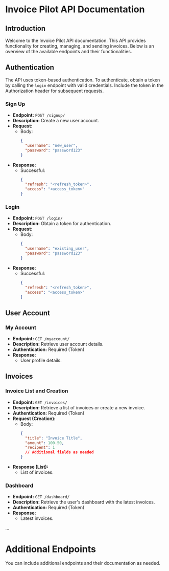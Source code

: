 # Invoice Pilot API Documentation

## Introduction

Welcome to the Invoice Pilot API documentation. This API provides functionality for creating, managing, and sending invoices. Below is an overview of the available endpoints and their functionalities.

## Authentication

The API uses token-based authentication. To authenticate, obtain a token by calling the `login` endpoint with valid credentials. Include the token in the Authorization header for subsequent requests.

### Sign Up

- **Endpoint:** `POST /signup/`
- **Description:** Create a new user account.
- **Request:**
  - Body:
    ```json
    {
      "username": "new_user",
      "password": "password123"
    }
    ```
- **Response:**
  - Successful:
    ```json
    {
      "refresh": "<refresh_token>",
      "access": "<access_token>"
    }
    ```

### Login

- **Endpoint:** `POST /login/`
- **Description:** Obtain a token for authentication.
- **Request:**
  - Body:
    ```json
    {
      "username": "existing_user",
      "password": "password123"
    }
    ```
- **Response:**
  - Successful:
    ```json
    {
      "refresh": "<refresh_token>",
      "access": "<access_token>"
    }
    ```

## User Account

### My Account

- **Endpoint:** `GET /myaccount/`
- **Description:** Retrieve user account details.
- **Authentication:** Required (Token)
- **Response:**
  - User profile details.

## Invoices

### Invoice List and Creation

- **Endpoint:** `GET /invoices/`
- **Description:** Retrieve a list of invoices or create a new invoice.
- **Authentication:** Required (Token)
- **Request (Creation):**
  - Body:
    ```json
    {
      "title": "Invoice Title",
      "amount": 100.50,
      "recipent": 1
      // Additional fields as needed
    }
    ```
- **Response (List):**
  - List of invoices.

### Dashboard

- **Endpoint:** `GET /dashboard/`
- **Description:** Retrieve the user's dashboard with the latest invoices.
- **Authentication:** Required (Token)
- **Response:**
  - Latest invoices.

...

# Additional Endpoints

You can include additional endpoints and their documentation as needed.
